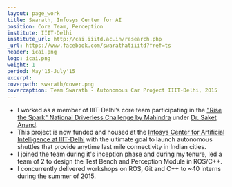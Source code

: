 ```yaml
---
layout: page_work
title: Swarath, Infosys Center for AI
position: Core Team, Perception
institute: IIIT-Delhi
institute_url: http://cai.iiitd.ac.in/research.php
_url: https://www.facebook.com/swarathatiiitd?fref=ts
header: icai.png
logo: icai.png
weight: 1
period: May'15-July'15
excerpt: 
coverpath: swarath/cover.png
covercaption: Team Swarath - Autonomous Car Project IIIT-Delhi, 2015
---
```

 - I worked as a member of IIIT-Delhi’s core team participating in the <a href="http://www.sparktherise.com/what-you-get/">"Rise the Spark" National Driverless Challenge by Mahindra</a> under <a href="https://www.iiitd.ac.in/anands">Dr. Saket Anand</a>. 
 - This project is now funded and housed at the <a href="http://cai.iiitd.ac.in/research.php">Infosys Center for Artificial Intelligence at IIIT-Delhi</a> with the ultimate goal to launch autonomous shuttles that provide anytime last mile connectivity in Indian cities. 
 - I joined the team during it's inception phase and during my tenure, led a team of 2 to design the Test Bench and Perception Module in ROS/C++. 
 - I concurrently delivered workshops on ROS, Git and C++ to ~40 interns during the summer of 2015. 
